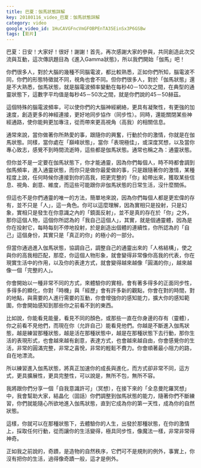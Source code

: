 ```yaml
---
title: 巴夏：伽馬狀態詳解
key: 20180116_video_巴夏：伽馬狀態詳解
category: video
google_video_id: 1HuCAVGFncVmGFOBPEnTA35EinSx3P6GSBw
tags: [影片]
---
```


巴夏：日安！大家好！很好！謝謝！首先，再次感謝大家的參與，共同創造此次交流與互動，這次傳訊題目為《進入Gamma狀態》，所以我們開始「伽馬」吧！

你們很多人，對於大腦的幾種不同腦電波，都比較熟悉，正如你們所知，腦電波不同，你們的形態特徵就不同，視角也會不同。但你們很多人，對於「伽馬狀態」還是不大熟悉，伽馬狀態，就是腦電波頻率變動在每秒40－100次之間，在典型的通靈狀態下，這數字平均值是每秒45－50次之間，就是你們說的45－50赫茲。

這個特殊的腦電波頻率，可以使你們的大腦神經網絡，更具有凝聚性，有更強的加速度，創造更多的神經連接，更好地同步協作（同步性）。同時，還能關閉某些神經通路，使你能夠更加專注，從而帶來更高視角（高我）的相關信息。

通常來說，當你做著你所熱愛的事，跟隨你的興奮，行動於你的激情，你就是在伽馬狀態。同樣，當你處在「巔峰狀態」，當你「表現極佳」，或深度冥想，以及當你專心致志，感覺不到時間流逝時，這些都是伽馬狀態。通常也稱之為：通靈狀態。

但你並不是一定要在伽馬狀態下，你才能通靈，因為你們每個人，時不時都會調到伽馬頻率，進入通靈狀態，而你只是做你最愛做的事，只是跟隨著你的激情，某種程度上說，任何時候你連接到你的高我，把更完整的「你」給帶出來，獲取某些信息、視角、創意、維度，而這些可能跟你非伽馬狀態的日常生活，沒什麼關係。

但這也不是你們通靈的唯一的方法，簡單地來說，因為你們每個人都是更宏偉的存有，並不只是「人」，這一角色。你可以這麼理解，因為實相只是投射，只是幻象，實相只是發生在你意識之內的「鏡面反射」，並不是真的存在於「你」之外，那你這個人物，這個你所認為的「我自己這個人」，其實，就是個通靈體，因為是你在投射它，每時每刻不停地投射，於是創造出個體的連續性，你所認為的「自己」這個身份，其實只是「真正的你」的極小的一部分。

但當你通過進入伽馬狀態，協調自己，調整自己的通靈出來的「人格結構」，使之與你的高我相匹配，那麼，你這個人物形象，就會變得非常像你高我的代表，你在現實生活中的作用，以及你的表達方式，就會變得越來越像「圓滿的你」，越來越像一個「完整的人」。

你會開始以一種非常不同的方式，來體驗你的實相，會有著多得多的正面同步性，多得多的顯化，你對「時機」與「經歷」會有許多新的觀點，你會在對的時間，對的地點，與需要的人進行需要的互動，你會增強你的感知能力，擴大你的感知範圍，你會開始感知到那些你之前看不到的東西。

比如說，你能看見能量，看見不同的顏色，或那些一直在你身邊的存有（靈體），你之前看不見他們，而現在你（允許自己）能看見他們。你越是不斷進入伽馬狀態，越是練習那種狀態，越是活在那種狀態中，越是在那種狀態下去行動，那你生活的表現形式，也會越來越有創意，表達方式，也會越來越自由，你會感覺你的生活，非常的圓滿完整，非常之喜悅，非常的輕鬆不費力。你會順著最小阻力的路，自在地漂流。

所以練習進入伽馬狀態，將真正加速你的成長與進化，而方式卻非常不同，這方式，更具擴展性，更具完整性，可以說是，無所不包，無所不容。

我將跟你們分享一個「自我意識許可」（冥想），在接下來的「全息曼陀羅冥想」中，我會幫助大家，結晶化（固話）你們調整到伽馬狀態的能力，隨著你們不斷練習，你們就能隨心所欲地進入伽馬狀態，直到它成為你的第一天性，成為你的自然狀態。

這樣，你就可以在那種狀態下，去體驗你的人生，出發於那種狀態，在你的激情上，採取任何行動，從而讓你的生活變得，極具同步性，像魔法一樣，非常非常得神奇。

正如我之前說的，奇蹟，是造物的自然秩序，它們可不是規則的例外，事實上，你沒有把你的生活，過得像奇蹟一般，這才是例外。
